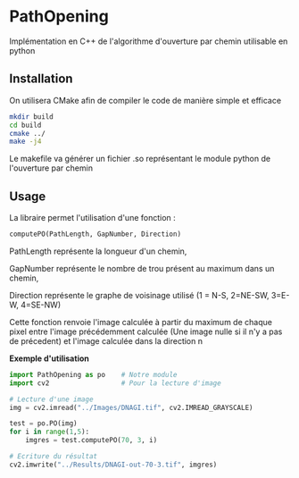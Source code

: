 # PathOpening

Implémentation en C++ de l'algorithme d'ouverture par chemin utilisable en python

## Installation

On utilisera CMake afin de compiler le code de manière simple et efficace

```sh
mkdir build
cd build
cmake ../
make -j4
```

Le makefile va générer un fichier .so représentant le module python de l'ouverture par chemin

## Usage

La libraire permet l'utilisation d'une fonction :
```py
computePO(PathLength, GapNumber, Direction)
```
PathLength représente la longueur d'un chemin,

GapNumber représente le nombre de trou présent au maximum dans un chemin,

Direction représente le graphe de voisinage utilisé (1 = N-S, 2=NE-SW, 3=E-W, 4=SE-NW)

Cette fonction renvoie l'image calculée à partir du maximum de chaque pixel entre l'image précédemment calculée (Une image nulle si il n'y a pas de précedent) et l'image calculée dans la direction n

**Exemple d'utilisation**

```py
import PathOpening as po    # Notre module
import cv2                  # Pour la lecture d'image

# Lecture d'une image
img = cv2.imread("../Images/DNAGI.tif", cv2.IMREAD_GRAYSCALE)

test = po.PO(img)
for i in range(1,5):
    imgres = test.computePO(70, 3, i)

# Ecriture du résultat
cv2.imwrite("../Results/DNAGI-out-70-3.tif", imgres)
```
